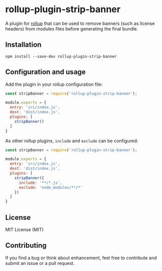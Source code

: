 # rollup-plugin-strip-banner

A plugin for [rollup](http://rollupjs.org) that can be used to remove banners (such as license
headers) from modules files before generating the final bundle.

## Installation

```npm install --save-dev rollup-plugin-strip-banner```

## Configuration and usage

Add the plugin in your rollup configuration file:

```js
const stripBanner = require('rollup-plugin-strip-banner');

module.exports = {
  entry: 'src/index.js',
  dest: 'dist/index.js',
  plugins: [
    stripBanner()
  ]
}
```

As other rollup plugins, `include` and `exclude` can be configured:

```js
const stripBanner = require('rollup-plugin-strip-banner');

module.exports = {
  entry: 'src/index.js',
  dest: 'dist/index.js',
  plugins: [
    stripBanner({
      include: '**/*.js',
      exclude: 'node_modules/**/*'
    })
  ]
}
```

## License

MIT License (MIT)

## Contributing

If you find a bug or think about enhancement, feel free to contribute and submit an issue or a pull request.
